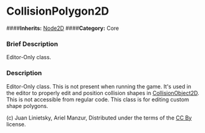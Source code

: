 #  CollisionPolygon2D  
####**Inherits:** [Node2D](class_node2d)
####**Category:** Core

###  Brief Description  
Editor-Only class.

###  Description  
Editor-Only class. This is not present when running the game. It's used in the editor to properly edit and position collision shapes in [CollisionObject2D](class_collisionobject2d). This is not accessible from regular code. This class is for editing custom shape polygons.


(c) Juan Linietsky, Ariel Manzur, Distributed under the terms of the [CC By](https://creativecommons.org/licenses/by/3.0/legalcode) license.
